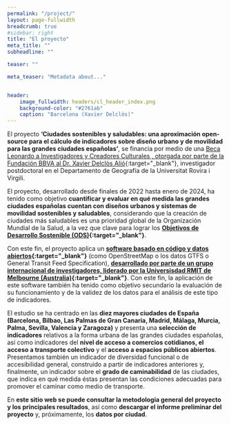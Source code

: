 ```yaml
---
permalink: "/project/"
layout: page-fullwidth
breadcrumb: true
#sidebar: right
title: "El proyecto"
meta_title: ""
subheadline: ""

teaser: "" 

meta_teaser: "Metadata about..."


header:
    image_fullwidth: headers/cl_header_index.png
    background-color: "#2761ab"
    caption: "Barcelona (Xavier Delclòs)"
---
```




El proyecto **‘Ciudades sostenibles y saludables: una aproximación open-source para el cálculo de indicadores sobre diseño urbano y de movilidad para las grandes ciudades españolas’**,
se financia por medio de una [Beca Leonardo a Investigadores y Creadores Culturales , otorgada por parte de la Fundación BBVA al Dr. Xavier Delclòs Alió](https://www.redleonardo.es/beneficiario/xavier-delclos-alio/){:target="_blank"}, 
investigador postdoctoral en el Departamento de Geografía de la Universitat Rovira i Virgili.

El proyecto, desarrollado desde finales de 2022 hasta enero de 2024, ha tenido como objetivo **cuantificar y evaluar en qué medida las grandes ciudades españolas cuentan con diseños urbanos y 
sistemas de movilidad sostenibles y saludables**, considerando que la creación de ciudades más saludables es una prioridad global de la Organización Mundial de la Salud, a la vez que clave para
lograr los  **[Objetivos de Desarrollo Sostenible (ODS)](https://pubmed.ncbi.nlm.nih.gov/34257157/){:target="_blank"}**.

Con este fin, el proyecto aplica un **[software basado en código y datos abiertos](https://doi.org/10.25439/rmt.24760260){:target="_blank"}** (como OpenStreetMap o los datos GTFS o General Transit Feed Specification),
**[desarrollado por parte de un grupo internacional de investigadores, liderado por la Universisdad RMIT de Melbourne (Australia)](https://www.thelancet.com/journals/langlo/article/PIIS2214-109X(22)00072-9/fulltext){:target="_blank"}**. 
Con este fin, la aplicación de este software también ha tenido como objetivo secundario la evaluación de su funcionamiento y de la validez de los datos para el análisis de este tipo de indicadores.

El estudio se ha centrado en las **diez mayores ciudades de España (Barcelona, Bilbao, Las Palmas de Gran Canaria, Madrid, Málaga, Murcia, Palma, Sevilla, Valencia y Zaragoza)** y presenta una 
**selección de indicadores** relativos a la forma urbana de las grandes ciudades españolas, así como indicadores del **nivel de acceso a comercios cotidianos, el acceso a transporte colectivo** y el 
**acceso a espacios públicos abiertos**. Presentamos también un indicador de diversidad funcional o de accesibilidad general, construido a partir de indicadores anteriores y, finalmente, un indicador 
sobre el **grado de caminabilidad** de las ciudades, que indica en qué medida éstas presentan las condiciones adecuadas para promover el caminar como medio de transporte.

En **este sitio web se puede consultar la metodología general del proyecto y los principales resultados**, así como **descargar el informe preliminar del proyecto** y, próximamente, los **datos por ciudad**.
